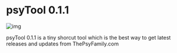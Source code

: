 # psyTool 0.1.1

![img](http://i.imgur.com/XDZDJNO.png)

psyTool 0.1.1 is a tiny shorcut tool which is the best way to get latest releases and updates from ThePsyFamily.com

